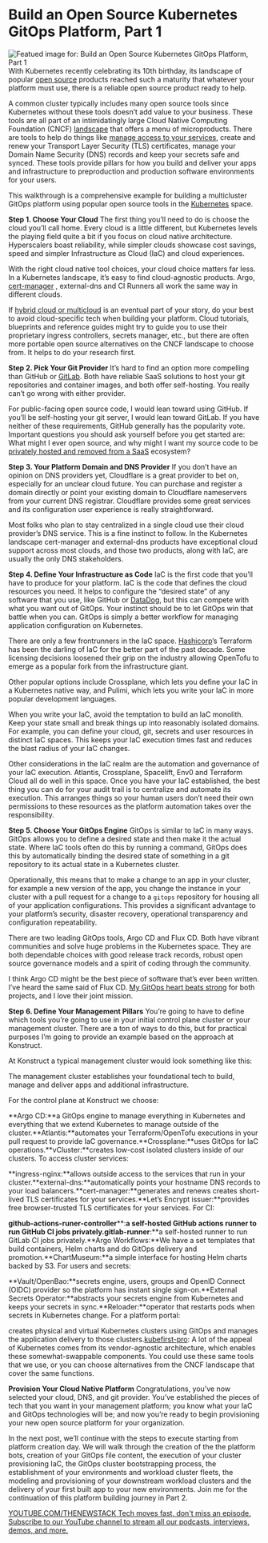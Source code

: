 # Build an Open Source Kubernetes GitOps Platform, Part 1
![Featued image for: Build an Open Source Kubernetes GitOps Platform, Part 1](https://cdn.thenewstack.io/media/2025/01/69041ce4-gitops-1024x576.jpg)
With Kubernetes recently celebrating its 10th birthday, its landscape of popular [open source](https://thenewstack.io/open-source/) products reached such a maturity that whatever your platform must use, there is a reliable open source product ready to help.

A common cluster typically includes many open source tools since Kubernetes without these tools doesn’t add value to your business. These tools are all part of an intimidatingly large Cloud Native Computing Foundation (CNCF) [landscape](https://l.cncf.io/) that offers a menu of microproducts. There are tools to help do things like [manage access to your services](https://thenewstack.io/postgres-with-kubernetes-self-managed-or-managed-service/), create and renew your Transport Layer Security (TLS) certificates, manage your Domain Name Security (DNS) records and keep your secrets safe and synced. These tools provide pillars for how you build and deliver your apps and infrastructure to preproduction and production software environments for your users.

This walkthrough is a comprehensive example for building a multicluster GitOps platform using popular open source tools in the [Kubernetes](https://thenewstack.io/kubernetes/) space.

**Step 1. Choose Your Cloud**
The first thing you’ll need to do is choose the cloud you’ll call home. Every cloud is a little different, but Kubernetes levels the playing field quite a bit if you focus on cloud native architecture. Hyperscalers boast reliability, while simpler clouds showcase cost savings, speed and simpler Infrastructure as Cloud (IaC) and cloud experiences.

With the right cloud native tool choices, your cloud choice matters far less. In a Kubernetes landscape, it’s easy to find cloud-agnostic products. Argo, [cert-manager](https://thenewstack.io/how-cert-manager-got-to-500-million-downloads-a-month/) , external-dns and CI Runners all work the same way in different clouds.

If [hybrid cloud or multicloud](https://thenewstack.io/kubernetes-applications-for-multicloud-hybrid-cloud-environs/) is an eventual part of your story, do your best to avoid cloud-specific tech when building your platform. Cloud tutorials, blueprints and reference guides might try to guide you to use their proprietary ingress controllers, secrets manager, etc., but there are often more portable open source alternatives on the CNCF landscape to choose from. It helps to do your research first.

**Step 2. Pick Your Git Provider**
It’s hard to find an option more compelling than GitHub or [GitLab](https://about.gitlab.com/?utm_content=inline+mention). Both have reliable SaaS solutions to host your git repositories and container images, and both offer self-hosting. You really can’t go wrong with either provider.

For public-facing open source code, I would lean toward using GitHub. If you’ll be self-hosting your git server, I would lean toward GitLab. If you have neither of these requirements, GitHub generally has the popularity vote. Important questions you should ask yourself before you get started are: What might I ever open source, and why might I want my source code to be [privately hosted and removed from a SaaS](https://thenewstack.io/private-saas-a-new-paradigm/) ecosystem?

**Step 3. Your Platform Domain and DNS Provider**
If you don’t have an opinion on DNS providers yet, Cloudflare is a great provider to bet on, especially for an unclear cloud future. You can purchase and register a domain directly or point your existing domain to Cloudflare nameservers from your current DNS registrar. Cloudflare provides some great services and its configuration user experience is really straightforward.

Most folks who plan to stay centralized in a single cloud use their cloud provider’s DNS service. This is a fine instinct to follow. In the Kubernetes landscape cert-manager and external-dns products have exceptional cloud support across most clouds, and those two products, along with IaC, are usually the only DNS stakeholders.

**Step 4. Define Your Infrastructure as Code**
IaC is the first code that you’ll have to produce for your platform. IaC is the code that defines the cloud resources you need. It helps to configure the “desired state” of any software that you use, like GitHub or [DataDog](https://www.datadoghq.com/?utm_content=inline+mention), but this can compete with what you want out of GitOps. Your instinct should be to let GitOps win that battle when you can. GitOps is simply a better workflow for managing application configuration on Kubernetes.

There are only a few frontrunners in the IaC space. [Hashicorp](https://www.hashicorp.com/?utm_content=inline+mention)’s Terraform has been the darling of IaC for the better part of the past decade. Some licensing decisions loosened their grip on the industry allowing OpenTofu to emerge as a popular fork from the infrastructure giant.

Other popular options include Crossplane, which lets you define your IaC in a Kubernetes native way, and Pulimi, which lets you write your IaC in more popular development languages.

When you write your IaC, avoid the temptation to build an IaC monolith. Keep your state small and break things up into reasonably isolated domains. For example, you can define your cloud, git, secrets and user resources in distinct IaC spaces. This keeps your IaC execution times fast and reduces the blast radius of your IaC changes.

Other considerations in the IaC realm are the automation and governance of your IaC execution. Atlantis, Crossplane, Spacelift, Env0 and Terraform Cloud all do well in this space. Once you have your IaC established, the best thing you can do for your audit trail is to centralize and automate its execution. This arranges things so your human users don’t need their own permissions to these resources as the platform automation takes over the responsibility.

**Step 5. Choose Your GitOps Engine**
GitOps is similar to IaC in many ways. GitOps allows you to define a desired state and then make it the actual state. Where IaC tools often do this by running a command, GitOps does this by automatically binding the desired state of something in a git repository to its actual state in a Kubernetes cluster.

Operationally, this means that to make a change to an app in your cluster, for example a new version of the app, you change the instance in your cluster with a pull request for a change to a `gitops`
repository for housing all of your application configurations. This provides a significant advantage to your platform’s security, disaster recovery, operational transparency and configuration repeatability.

There are two leading GitOps tools, Argo CD and Flux CD. Both have vibrant communities and solve huge problems in the Kubernetes space. They are both dependable choices with good release track records, robust open source governance models and a spirit of coding through the community.

I think Argo CD might be the best piece of software that’s ever been written. I’ve heard the same said of Flux CD. [My GitOps heart beats strong](https://thenewstack.io/i-need-to-talk-to-you-about-kubernetes-gitops/) for both projects, and I love their joint mission.

**Step 6. Define Your Management Pillars**
You’re going to have to define which tools you’re going to use in your initial control plane cluster or your management cluster. There are a ton of ways to do this, but for practical purposes I’m going to provide an example based on the approach at Konstruct.

At Konstruct a typical management cluster would look something like this:

The management cluster establishes your foundational tech to build, manage and deliver apps and additional infrastructure.

For the control plane at Konstruct we choose:

**Argo CD:**a GitOps engine to manage everything in Kubernetes and everything that we extend Kubernetes to manage outside of the cluster.**Atlantis:**automates your Terraform/OpenTofu executions in your pull request to provide IaC governance.**Crossplane:**uses GitOps for IaC operations.**vCluster:**creates low-cost isolated clusters inside of our clusters.
To access cluster services:

**ingress-nginx:**allows outside access to the services that run in your cluster.**external-dns:**automatically points your hostname DNS records to your load balancers.**cert-manager:**generates and renews creates short-lived TLS certificates for your services.**Let’s Encrypt issuer:**provides free browser-trusted TLS certificates for your services.
For CI:

**github-actions-runer-controller****:**a self-hosted GitHub actions runner to run GitHub CI jobs privately.**gitlab-runner****:**a self-hosted runner to run GitLab CI jobs privately.**Argo Workflows:**We have a set templates that build containers, Helm charts and do GitOps delivery and promotion.**ChartMuseum:**a simple interface for hosting Helm charts backed by S3.
For users and secrets:

**Vault/OpenBao:**secrets engine, users, groups and OpenID Connect (OIDC) provider so the platform has instant single sign-on.**External Secrets Operator:**abstracts your secrets engine from Kubernetes and keeps your secrets in sync.**Reloader:**operator that restarts pods when secrets in Kubernetes change.
For a platform portal:

creates physical and virtual Kubernetes clusters using GitOps and manages the application delivery to those clusters.[kubefirst-pro](https://konstruct.io/kubefirst-pro):
A lot of the appeal of Kubernetes comes from its vendor-agnostic architecture, which enables these somewhat-swappable components. You could use these same tools that we use, or you can choose alternatives from the CNCF landscape that cover the same functions.

**Provision Your Cloud Native Platform**
Congratulations, you’ve now selected your cloud, DNS, and git provider. You’ve established the pieces of tech that you want in your management platform; you know what your IaC and GitOps technologies will be; and now you’re ready to begin provisioning your new open source platform for your organization.

In the next post, we’ll continue with the steps to execute starting from platform creation day. We will walk through the creation of the the platform bots, creation of your GitOps file content, the execution of your cluster provisioning IaC, the GitOps cluster bootstrapping process, the establishment of your environments and workload cluster fleets, the modeling and provisioning of your downstream workload clusters and the delivery of your first built app to your new environments. Join me for the continuation of this platform building journey in Part 2.

[
YOUTUBE.COM/THENEWSTACK
Tech moves fast, don't miss an episode. Subscribe to our YouTube
channel to stream all our podcasts, interviews, demos, and more.
](https://youtube.com/thenewstack?sub_confirmation=1)